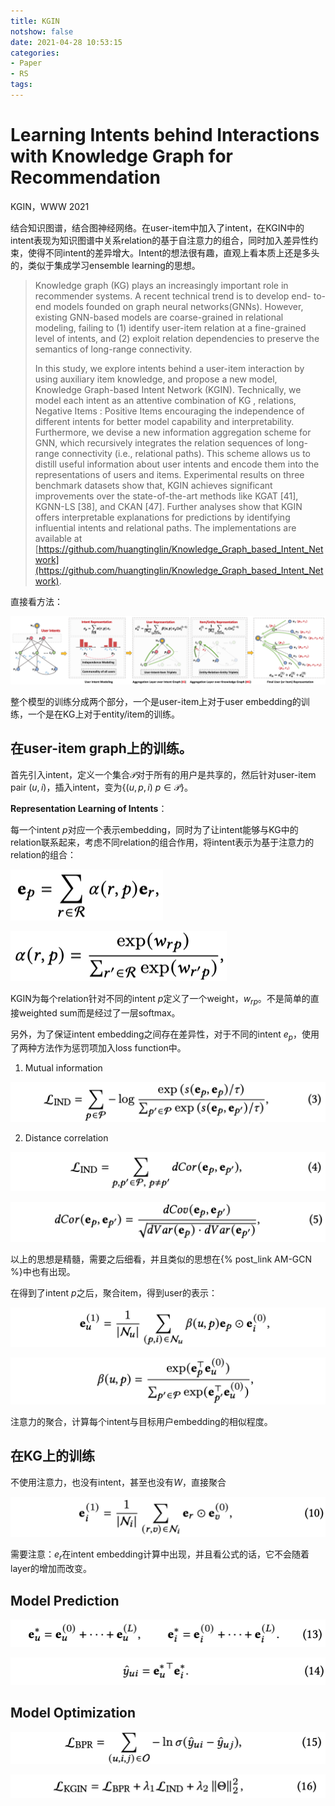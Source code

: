 ```yaml
---
title: KGIN
notshow: false
date: 2021-04-28 10:53:15
categories:
- Paper
- RS
tags:
---
```


# Learning Intents behind Interactions with Knowledge Graph for Recommendation

KGIN，WWW 2021

结合知识图谱，结合图神经网络。在user-item中加入了intent，在KGIN中的intent表现为知识图谱中关系relation的基于自注意力的组合，同时加入差异性约束，使得不同intent的差异增大。Intent的想法很有趣，直观上看本质上还是多头的，类似于集成学习ensemble learning的思想。

<!--more-->

> Knowledge graph (KG) plays an increasingly important role in recommender systems. A recent technical trend is to develop end- to-end models founded on graph neural networks(GNNs). However, existing GNN-based models are coarse-grained in relational modeling, failing to (1) identify user-item relation at a fine-grained level of intents, and (2) exploit relation dependencies to preserve the semantics of long-range connectivity.
>
> In this study, we explore intents behind a user-item interaction by using auxiliary item knowledge, and propose a new model, Knowledge Graph-based Intent Network (KGIN). Technically, we model each intent as an attentive combination of KG , relations, Negative Items : Positive Items encouraging the independence of different intents for better model capability and interpretability. Furthermore, we devise a new information aggregation scheme for GNN, which recursively integrates the relation sequences of long-range connectivity (i.e., relational paths). This scheme allows us to distill useful information about user intents and encode them into the representations of users and items. Experimental results on three benchmark datasets show that, KGIN achieves significant improvements over the state-of-the-art methods like KGAT [41], KGNN-LS [38], and CKAN [47]. Further analyses show that KGIN offers interpretable explanations for predictions by identifying influential intents and relational paths. The implementations are available at [https://github.com/huangtinglin/Knowledge_Graph_based_Intent_Network](https://github.com/huangtinglin/Knowledge_Graph_based_Intent_Network).
>

直接看方法：

![](KGIN/image-20210428152740113.png)

整个模型的训练分成两个部分，一个是user-item上对于user embedding的训练，一个是在KG上对于entity/item的训练。

## 在user-item graph上的训练。

首先引入intent，定义一个集合$\mathcal{P}$对于所有的用户是共享的，然后针对user-item pair $(u,i)$，插入intent，变为$\{ (u,p,i)\ p \in  \mathcal{P} \}$。

**Representation Learning of Intents**：

每一个intent $p$对应一个表示embedding，同时为了让intent能够与KG中的relation联系起来，考虑不同relation的组合作用，将intent表示为基于注意力的relation的组合：

![](KGIN/image-20210428152227995.png)

![](KGIN/image-20210428152321247.png)

KGIN为每个relation针对不同的intent $p$定义了一个weight，$w_{rp}$。不是简单的直接weighted sum而是经过了一层softmax。

另外，为了保证intent embedding之间存在差异性，对于不同的intent $e_p$，使用了两种方法作为惩罚项加入loss function中。

1. Mutual information

![](KGIN/image-20210428153420725.png)

2. Distance correlation

![](KGIN/image-20210428153437851.png)

![](KGIN/image-20210428153453247.png)

以上的思想是精髓，需要之后细看，并且类似的思想在{% post_link AM-GCN %}中也有出现。

在得到了intent $p$之后，聚合item，得到user的表示：

![](KGIN/image-20210428153029551.png)

![](KGIN/image-20210428152948599.png)

注意力的聚合，计算每个intent与目标用户embedding的相似程度。

## 在KG上的训练

不使用注意力，也没有intent，甚至也没有$W$，直接聚合

![](KGIN/image-20210428153813909.png)

需要注意：$e_r$在intent embedding计算中出现，并且看公式的话，它不会随着layer的增加而改变。

## Model Prediction

![](KGIN/image-20210428153949318.png)

![](KGIN/image-20210428153959942.png)

## Model Optimization

![](KGIN/image-20210428154032654.png)

![](KGIN/image-20210428154045082.png)

